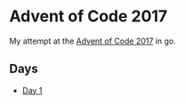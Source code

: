 # Advent of Code 2017

My attempt at the [Advent of Code 2017](http://adventofcode.com/) in go.

## Days
* [Day 1](https://github.com/tardisman5197/aoc2017/blob/master/d1/day1.go)
